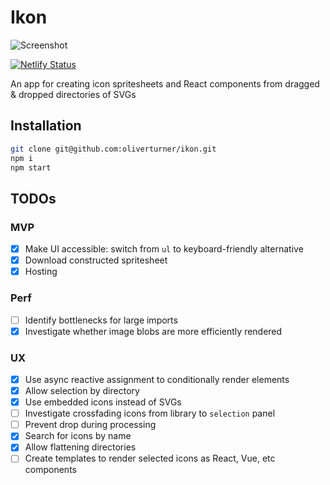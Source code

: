 # Ikon

![Screenshot](https://user-images.githubusercontent.com/21795/98254384-21488400-1f74-11eb-8660-f856462857c0.png)

[![Netlify Status](https://api.netlify.com/api/v1/badges/99414afd-a15c-4cb6-81d1-0fb1574e71ff/deploy-status)](https://app.netlify.com/sites/heuristic-brown-8c35fc/deploys)

An app for creating icon spritesheets and React components from dragged & dropped directories of SVGs

## Installation

```sh
git clone git@github.com:oliverturner/ikon.git
npm i
npm start
```

## TODOs

### MVP

- [x] Make UI accessible: switch from `ul` to keyboard-friendly alternative
- [x] Download constructed spritesheet
- [x] Hosting

### Perf

- [ ] Identify bottlenecks for large imports
- [x] Investigate whether image blobs are more efficiently rendered

### UX

- [x] Use async reactive assignment to conditionally render elements
- [x] Allow selection by directory
- [x] Use embedded icons instead of SVGs
- [ ] Investigate crossfading icons from library to `selection` panel
- [ ] Prevent drop during processing
- [x] Search for icons by name
- [x] Allow flattening directories
- [ ] Create templates to render selected icons as React, Vue, etc components
